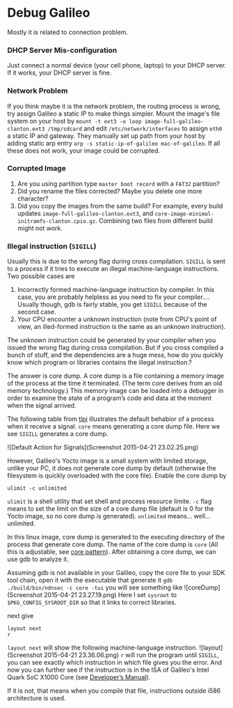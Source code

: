 # Debug Galileo

Mostly it is related to connection problem.

### DHCP Server Mis-configuration
Just connect a normal device (your cell phone, laptop) to your DHCP server. If it works, your DHCP server is fine.

### Network Problem
If you think maybe it is the network problem, the routing process is wrong, try assign Galileo a static IP to make things simpler. Mount the image's file system on your host by `mount -t ext3 -o loop image-full-galileo-clanton.ext3 /tmp/sdcard` and edit `/etc/network/interfaces` to assign `eth0` a static IP and gateway. They manually set up path from your host by adding static arp entry `arp -s static-ip-of-galileo mac-of-galileo`. If all these does not work, your image could be corrupted.

### Corrupted Image
1. Are you using partition type `master boot record` with a `FAT32` partition?
2. Did you rename the files corrected? Maybe you delete one more character?
3. Did you copy the images from the same build? For example, every build updates `image-full-galileo-clanton.ext3`, and `core-image-minimal-initramfs-clanton.cpio.gz`. Combining two files from different build might not work.


### Illegal instruction (`SIGILL`)
Usually this is due to the wrong flag during cross compilation. `SIGILL` is sent to a process if it tries to execute an illegal machine-language instructions. Two possible cases are

1. Incorrectly formed machine-language instruction by compiler. In this case, you are probably helpless as you need to fix your compiler.... Usually though, gdb is fairly stable, you get `SIGILL` because of the second case.
2. Your CPU encounter a unknown instruction (note from CPU's point of view, an illed-formed instruction is the same as an unknown instruction).

The unknown instruction could be generated by your compiler when you issued the wrong flag during cross compilation. But if you cross compiled a bunch of stuff, and the dependencies are a huge mess, how do you quickly know which program or libraries contains the illegal instruction.?

The answer is core dump. A core dump is a file containing a memory image of the process at the time it terminated. (The term core derives from an old memory technology.) This memory image can be loaded into a debugger in order to examine the state of a program’s code and data at the moment when the signal arrived.

The following table from [tlpi](http://man7.org/tlpi/) illustrates the default behabior of a process when it receive a signal. `core` means generating a core dump file. Here we see `SIGILL` generates a core dump.

![Default Action for Signals](Screenshot 2015-04-21 23.02.25.png)

However, Galileo's Yocto image is a small system with limited storage, unlike your PC, it does not generate core dump by default (otherwise the filesystem is quickly overloaded with the core file). Enable the core dump by

`ulimit -c unlimited`

`ulimit` is a shell utility that set shell and process resource limite. `-c` flag means to set the limit on the size of a core dump file (default is 0 for the Yocto image, so no core dump is generated). `unlimited` means... well... unlimited.

In this linux image, core dump is generated to the executing directory of the process that generate core dump. The name of the core dump is `core` (All this is adjustable, see [core pattern](https://sigquit.wordpress.com/2009/03/13/the-core-pattern/)). After obtaining a core dump, we can use gdb to analyze it.

Assuming gdb is not available in your Galileo, copy the core file to your SDK tool chain, open it with the executable that generate it
`gdb ./build/bin/ndnsec -c core -tui`
you will see something like
![coreDump](Screenshot 2015-04-21 23.27.19.png)
Here I set `sysroot` to `$PKG_CONFIG_SYSROOT_DIR` so that it links to correct libraries.

next give
```
layout next
r
```

`layout next` will show the following machine-language instruction.
![layout](Screenshot 2015-04-21 23.36.06.png)
`r` will run the program until `SIGILL`, you can see exactly which instruction in which file gives you the error. And now you can further see if the instruction is in the ISA of Galileo's Intel Quark SoC X1000 Core (see [Developer’s Manual](http://cse.unl.edu/~goddard/Courses/CSCE351/IntelArchitecture/InstructionSetSummary.pdf)).

If it is not, that means when you compile that file, instructions outside i586 architecture is used.
